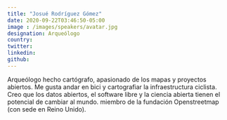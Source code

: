 ```yaml
---
title: "Josué Rodríguez Gómez"
date: 2020-09-22T03:46:50-05:00
image : /images/speakers/avatar.jpg
designation: Arqueólogo
country: 
twitter: 
linkedin: 
github: 
---
```


Arqueólogo hecho cartógrafo, apasionado de los mapas y proyectos abiertos. Me gusta andar en bici y cartografiar la infraestructura ciclista. Creo que los datos abiertos, el software libre y la ciencia abierta tienen el potencial de cambiar al mundo.  miembro de la fundación Openstreetmap (con sede en Reino Unido).
